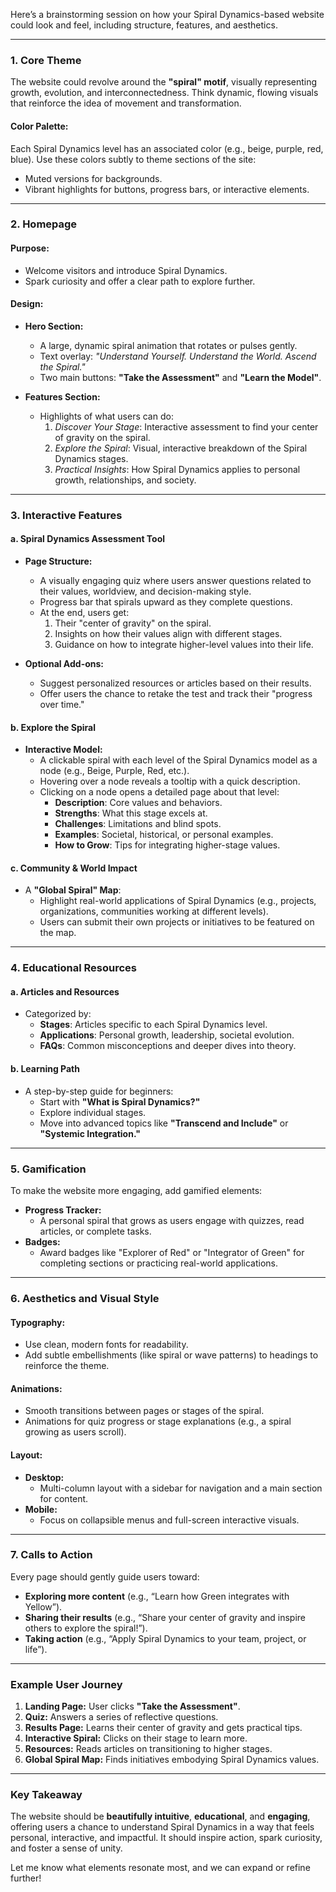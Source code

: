 Here’s a brainstorming session on how your Spiral Dynamics-based website could look and feel, including structure, features, and aesthetics.

---

### **1. Core Theme**
The website could revolve around the **"spiral" motif**, visually representing growth, evolution, and interconnectedness. Think dynamic, flowing visuals that reinforce the idea of movement and transformation.

#### **Color Palette:**
Each Spiral Dynamics level has an associated color (e.g., beige, purple, red, blue). Use these colors subtly to theme sections of the site:
- Muted versions for backgrounds.
- Vibrant highlights for buttons, progress bars, or interactive elements.

---

### **2. Homepage**
#### **Purpose:**
- Welcome visitors and introduce Spiral Dynamics.
- Spark curiosity and offer a clear path to explore further.

#### **Design:**
- **Hero Section:**
  - A large, dynamic spiral animation that rotates or pulses gently.
  - Text overlay: *"Understand Yourself. Understand the World. Ascend the Spiral."*
  - Two main buttons: **"Take the Assessment"** and **"Learn the Model"**.

- **Features Section:**
  - Highlights of what users can do:
    1. *Discover Your Stage*: Interactive assessment to find your center of gravity on the spiral.
    2. *Explore the Spiral*: Visual, interactive breakdown of the Spiral Dynamics stages.
    3. *Practical Insights*: How Spiral Dynamics applies to personal growth, relationships, and society.

---

### **3. Interactive Features**
#### **a. Spiral Dynamics Assessment Tool**
- **Page Structure:**
  - A visually engaging quiz where users answer questions related to their values, worldview, and decision-making style.
  - Progress bar that spirals upward as they complete questions.
  - At the end, users get:
    1. Their "center of gravity" on the spiral.
    2. Insights on how their values align with different stages.
    3. Guidance on how to integrate higher-level values into their life.

- **Optional Add-ons:**
  - Suggest personalized resources or articles based on their results.
  - Offer users the chance to retake the test and track their "progress over time."

#### **b. Explore the Spiral**
- **Interactive Model:**
  - A clickable spiral with each level of the Spiral Dynamics model as a node (e.g., Beige, Purple, Red, etc.).
  - Hovering over a node reveals a tooltip with a quick description.
  - Clicking on a node opens a detailed page about that level:
    - **Description**: Core values and behaviors.
    - **Strengths**: What this stage excels at.
    - **Challenges**: Limitations and blind spots.
    - **Examples**: Societal, historical, or personal examples.
    - **How to Grow**: Tips for integrating higher-stage values.

#### **c. Community & World Impact**
- A **"Global Spiral" Map**:
  - Highlight real-world applications of Spiral Dynamics (e.g., projects, organizations, communities working at different levels).
  - Users can submit their own projects or initiatives to be featured on the map.

---

### **4. Educational Resources**
#### **a. Articles and Resources**
- Categorized by:
  - **Stages**: Articles specific to each Spiral Dynamics level.
  - **Applications**: Personal growth, leadership, societal evolution.
  - **FAQs**: Common misconceptions and deeper dives into theory.

#### **b. Learning Path**
- A step-by-step guide for beginners:
  - Start with **"What is Spiral Dynamics?"**
  - Explore individual stages.
  - Move into advanced topics like **"Transcend and Include"** or **"Systemic Integration."**

---

### **5. Gamification**
To make the website more engaging, add gamified elements:
- **Progress Tracker:**
  - A personal spiral that grows as users engage with quizzes, read articles, or complete tasks.
- **Badges:**
  - Award badges like "Explorer of Red" or "Integrator of Green" for completing sections or practicing real-world applications.

---

### **6. Aesthetics and Visual Style**
#### **Typography:**
- Use clean, modern fonts for readability.
- Add subtle embellishments (like spiral or wave patterns) to headings to reinforce the theme.

#### **Animations:**
- Smooth transitions between pages or stages of the spiral.
- Animations for quiz progress or stage explanations (e.g., a spiral growing as users scroll).

#### **Layout:**
- **Desktop:**
  - Multi-column layout with a sidebar for navigation and a main section for content.
- **Mobile:**
  - Focus on collapsible menus and full-screen interactive visuals.

---

### **7. Calls to Action**
Every page should gently guide users toward:
- **Exploring more content** (e.g., “Learn how Green integrates with Yellow”).
- **Sharing their results** (e.g., “Share your center of gravity and inspire others to explore the spiral!”).
- **Taking action** (e.g., “Apply Spiral Dynamics to your team, project, or life”).

---

### **Example User Journey**
1. **Landing Page:** User clicks **"Take the Assessment"**.
2. **Quiz:** Answers a series of reflective questions.
3. **Results Page:** Learns their center of gravity and gets practical tips.
4. **Interactive Spiral:** Clicks on their stage to learn more.
5. **Resources:** Reads articles on transitioning to higher stages.
6. **Global Spiral Map:** Finds initiatives embodying Spiral Dynamics values.

---

### **Key Takeaway**
The website should be **beautifully intuitive**, **educational**, and **engaging**, offering users a chance to understand Spiral Dynamics in a way that feels personal, interactive, and impactful. It should inspire action, spark curiosity, and foster a sense of unity.

Let me know what elements resonate most, and we can expand or refine further!
